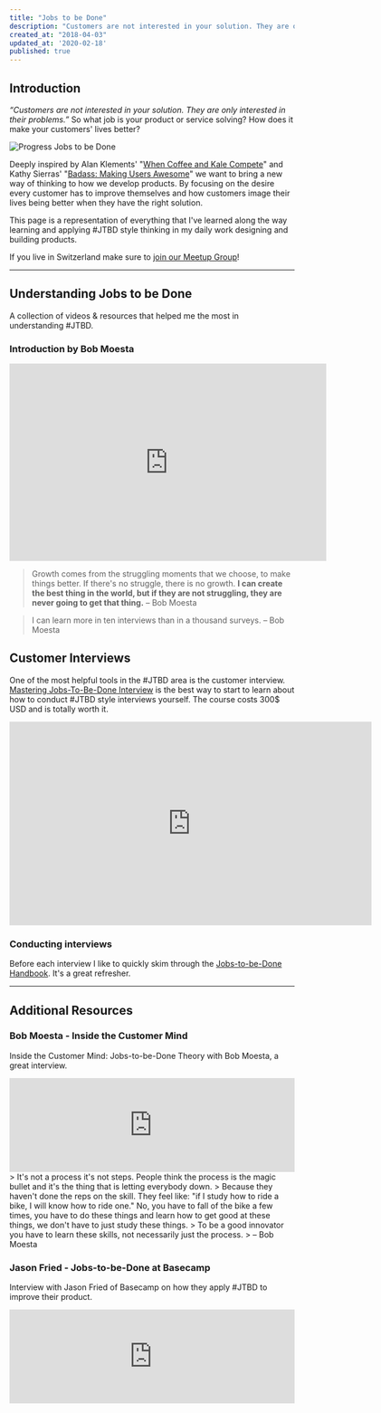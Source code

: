 ```yaml
---
title: "Jobs to be Done"
description: "Customers are not interested in your solution. They are only interested in their problems. So what job is your product or service solving? How does it make your customers’ lives better? "
created_at: "2018-04-03"
updated_at: '2020-02-18'
published: true
---
```

## Introduction
*“Customers are not interested in your solution. They are only interested in their problems.”* So what job is your product or service solving? How does it make your customers' lives better?

![Progress Jobs to be Done](https://secure.meetupstatic.com/photos/event/d/b/0/5/600_463196069.jpeg)

Deeply inspired by Alan Klements' "[When Coffee and Kale Compete](http://www.whencoffeeandkalecompete.com)" and Kathy Sierras' "[Badass: Making Users Awesome](http://shop.oreilly.com/product/0636920036593.do)" we want to bring a new way of thinking to how we develop products. By focusing on the desire every customer has to improve themselves and how customers image their lives being better when they have the right solution.

This page is a representation of everything that I've learned along the way learning and applying #JTBD style thinking in my daily work designing and building products.

If you live in Switzerland make sure to [join our Meetup Group](https://www.meetup.com/jobs-to-be-done-meetup-switzerland/)!

---

## Understanding Jobs to be Done
A collection of videos & resources that helped me the most in understanding #JTBD.

### Introduction by Bob Moesta
<div class="video-container">
  <iframe width="560" height="349" src="https://www.youtube.com/embed/f2l75aAJo44?rel=0" frameborder="0" allowfullscreen></iframe>
</div>

> Growth comes from the struggling moments that we choose, to make things better.
> If there's no struggle, there is no growth. __I can create the best thing in the world, but if they are not struggling, they are never going to get that thing.__  – Bob Moesta

> I can learn more in ten interviews than in a thousand surveys. – Bob Moesta


## Customer Interviews

One of the most helpful tools in the #JTBD area is the customer interview. [Mastering Jobs-To-Be-Done Interview](http://learn.jobstobedone.org/courses/JTBDinterviews) is the best way to start to learn about how to conduct #JTBD style interviews yourself.
The course costs 300$ USD and is totally worth it.

<div class="video-container">
  <iframe src="https://player.vimeo.com/video/81153746" width="640" height="360" frameborder="0" webkitallowfullscreen mozallowfullscreen allowfullscreen></iframe>
</div>


### Conducting interviews
Before each interview I like to quickly skim through the [Jobs-to-be-Done Handbook](https://www.amazon.de/Jobs-be-Done-Handbook-techniques-application/dp/1499339232/ref=sr_1_4?ie=UTF8&qid=1516729033&sr=8-4&keywords=jobs+to+be+done). It's a great refresher.

---

## Additional Resources

### Bob Moesta - Inside the Customer Mind
Inside the Customer Mind: Jobs-to-be-Done Theory with Bob Moesta, a great interview.

<div class="soundcloud-container">
  <iframe width="100%" height="166" scrolling="no" frameborder="no" allow="autoplay" src="https://w.soundcloud.com/player/?url=https%3A//api.soundcloud.com/tracks/424245450&color=%23ff5500&auto_play=false&hide_related=false&show_comments=true&show_user=true&show_reposts=false&show_teaser=true"></iframe>
</div>
> It's not a process it's not steps. People think the process is the magic bullet and it's the thing that is letting everybody down.
> Because they haven't done the reps on the skill. They feel like: "if I study how to ride a bike, I will know how to ride one." No, you have to fall of the bike a few times, you have to do these things and learn how to get good at these things, we don't have to just study these things.
> To be a good innovator you have to learn these skills, not necessarily just the process.
> – Bob Moesta

### Jason Fried - Jobs-to-be-Done at Basecamp
Interview with Jason Fried of Basecamp on how they apply #JTBD to improve their product.

<div class="soundcloud-container">
  <iframe width="100%" height="166" scrolling="no" frameborder="no" allow="autoplay" src="https://w.soundcloud.com/player/?url=https%3A//api.soundcloud.com/tracks/309279765&color=%23ff5500&auto_play=false&hide_related=false&show_comments=true&show_user=true&show_reposts=false&show_teaser=true"></iframe>
</div>
